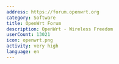 ```yaml
---
address: https://forum.openwrt.org
category: Software
title: OpenWrt Forum
description: OpenWrt - Wireless Freedom
userCount: 13021
icon: openwrt.png
activity: very high
language: en
---
```

